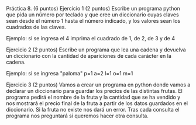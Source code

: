 Práctica 8. (6 puntos)
Ejercicio 1 (2 puntos)
Escribe un programa python que pida un número por teclado y que cree un diccionario cuyas claves sean desde el número 1 hasta el número indicado, y los valores sean los cuadrados de las claves.

Ejemplo: si se ingresa el 4 imprima el cuadrado de 1, de 2, de 3 y de 4

Ejercicio 2 (2 puntos)
Escribe un programa que lea una cadena y devuelva un diccionario con la cantidad de apariciones de cada carácter en la cadena.

Ejemplo: si se ingresa "paloma" p=1 a=2 l=1 o=1 m=1

Ejercicio 3 (2 puntos)
Vamos a crear un programa en python donde vamos a declarar un diccionario para guardar los precios de las distintas frutas. El programa pedirá el nombre de la fruta y la cantidad que se ha vendido y nos mostrará el precio final de la fruta a partir de los datos guardados en el diccionario. Si la fruta no existe nos dará un error. Tras cada consulta el programa nos preguntará si queremos hacer otra consulta.

